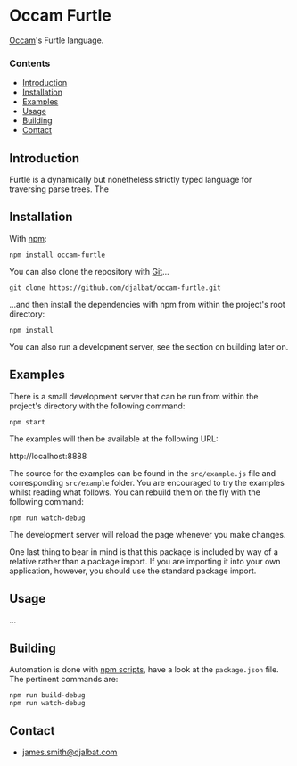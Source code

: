 # Occam Furtle

[Occam](https://github.com/djalbat/occam)'s Furtle language.

### Contents

- [Introduction](#introduction)
- [Installation](#installation)
- [Examples](#examples)
- [Usage](#usage)
- [Building](#building)
- [Contact](#contact)

## Introduction

Furtle is a dynamically but nonetheless strictly typed language for traversing parse trees. The 

## Installation

With [npm](https://www.npmjs.com/):

    npm install occam-furtle

You can also clone the repository with [Git](https://git-scm.com/)...

    git clone https://github.com/djalbat/occam-furtle.git

...and then install the dependencies with npm from within the project's root directory:

    npm install

You can also run a development server, see the section on building later on.

## Examples

There is a small development server that can be run from within the project's directory with the following command:

    npm start

The examples will then be available at the following URL:

http://localhost:8888

The source for the examples can be found in the `src/example.js` file and corresponding `src/example` folder. You are encouraged to try the examples whilst reading what follows. You can rebuild them on the fly with the following command:

    npm run watch-debug

The development server will reload the page whenever you make changes.

One last thing to bear in mind is that this package is included by way of a relative rather than a package import. If you are importing it into your own application, however, you should use the standard package import.

## Usage

...

## Building

Automation is done with [npm scripts](https://docs.npmjs.com/misc/scripts), have a look at the `package.json` file. The pertinent commands are:

    npm run build-debug
    npm run watch-debug

## Contact

* james.smith@djalbat.com

